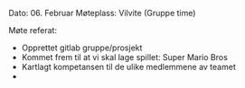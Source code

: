 Dato: 06. Februar
Møteplass: Vilvite (Gruppe time)

Møte referat:
- Opprettet gitlab gruppe/prosjekt
- Kommet frem til at vi skal lage spillet: Super Mario Bros
- Kartlagt kompetansen til de ulike medlemmene av teamet
- 
